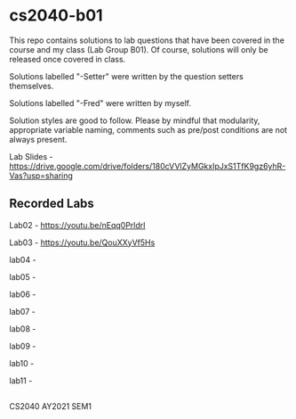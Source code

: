 # cs2040-b01
This repo contains solutions to lab questions that have been covered in the course and my class (Lab Group B01). Of course, solutions will only be released once covered in class.

Solutions labelled "-Setter" were written by the question setters themselves.

Solutions labelled "-Fred" were written by myself.

Solution styles are good to follow. Please by mindful that modularity, appropriate variable naming, comments such as pre/post conditions are not always present.

Lab Slides - https://drive.google.com/drive/folders/180cVVlZyMGkxIpJxS1TfK9gz6yhR-Vas?usp=sharing

## Recorded Labs
Lab02 - https://youtu.be/nEqq0PrldrI

Lab03 - https://youtu.be/QouXXyVf5Hs

lab04 - 

lab05 - 

lab06 - 

lab07 - 

lab08 - 

lab09 - 

lab10 - 

lab11 - 

## 
CS2040 AY2021 SEM1
